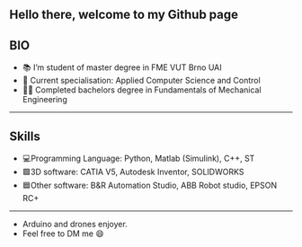 Hello there, welcome to my Github page
----------------------------------------------------------------------------
BIO
----------------------------------------------------------------------------
- 📚 I’m student of master degree in FME VUT Brno UAI
- 🌱 Current specialisation: Applied Computer Science and Control
- 🧑‍🎓 Completed bachelors degree in Fundamentals of Mechanical Engineering
----------------------------------------------------------------------------
Skills
----------------------------------------------------------------------------
- 💻Programming Language: Python, Matlab (Simulink), C++, ST
- 🟩3D software:  CATIA V5, Autodesk Inventor, SOLIDWORKS
- 🟦Other software: B&R Automation Studio, ABB Robot studio, EPSON RC+
----------------------------------------------------------------------------
- Arduino and drones enjoyer.
- Feel free to DM me 😄

